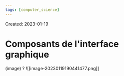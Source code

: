 ```yaml
---
tags: [computer_science] 
---
```

Created: 2023-01-19

# Composants de l'interface graphique
(image)
?
![[image-20230119190441477.png]]
<!--SR:!2024-06-03,112,230-->

